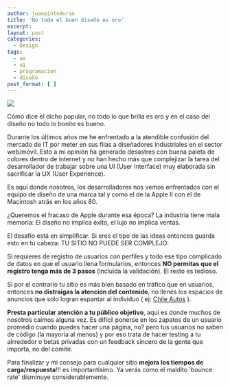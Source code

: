 ```yaml
---
author: juanpintoduran
title: 'No todo el buen diseño es oro'
excerpt:
layout: post
categories:
  - Design
tags:
  - ux
  - ui
  - programacion
  - diseño
post_format: [ ]
---
```


[![][1]][1]

Cómo dice el dicho popular, no todo lo que brilla es oro y en el caso del diseño no todo lo bonito es bueno.

Durante los últimos años me he enfrentado a la atendible confusión del mercado de IT por meter en sus filas a diseñadores industriales en el sector web/móvil. Esto a mi opinión ha generado desastres con buena paleta de colores dentro de internet y no han hecho más que complejizar la tarea del desarrollador de trabajar sobre una UI (User Interface) muy elaborada sin sacrificar la UX (User Experience).

Es aquí donde nosotros, los desarrolladores nos vemos enfrentados con el equipo de diseño de una marca tal y como el de la Apple II con el de Macintosh atrás en los años 80. 

¿Queremos el fracaso de Apple durante esa época? La industria tiene mala memoria: El diseño no implica éxito, el lujo no implica ventas.

El desafío está en simplificar. Si eres el tipo de las ideas entonces guarda esto en tu cabeza: TU SITIO NO PUEDE SER COMPLEJO:

Si requieres de registro de usuarios con perfiles y todo ese tipo complicado de datos en que el usuario llena formularios, entonces **NO permitas que el registro tenga más de 3 pasos** (incluída la validación). El resto es tedioso.

Si por el contrario tu sitio es más bien basado en tráfico que en usuarios, entonces **no distraigas la atención del contenido**, no llenes los espacios de anuncios que solo logran espantar al individuo ( ej: [Chile Autos][2] ).

**Presta particular atención a tu público objetivo**, aquí es donde muchos de nosotros caímos alguna vez. Es difícil ponerse en los zapatos de un usuario promedio cuando puedes hacer una página, no? pero tus usuarios no saben de código (la mayoría al menos) y por eso trata de hacer testing a tu alrrededor o betas privadas con un feedback sincero de la gente que importa, no del comité.

Para finalizar y mi consejo para cualquier sitio **mejora los tiempos de carga/respuesta**!!! es importantísimo. Ya verás como el maldito 'bounce rate' disminuye considerablemente.

 [1]: http://cabargas.com/images/diseno.png
 [2]: http://www.chileautos.cl